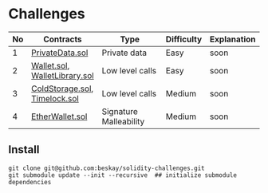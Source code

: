 # Challenges

| No  | Contracts                                                                    | Type                   | Difficulty | Explanation |
| --- | ---------------------------------------------------------------------------- | ---------------------- | ---------- | ----------- |
| 1   | [PrivateData.sol](src/PrivateData.sol)                                       | Private data           | Easy       | soon        |
| 2   | [Wallet.sol](src/Wallet.sol),<br/>[WalletLibrary.sol](src/WalletLibrary.sol) | Low level calls        | Easy       | soon        |
| 3   | [ColdStorage.sol](src/ColdStorage.sol),<br/>[Timelock.sol](src/Timelock.sol) | Low level calls        | Medium     | soon        |
| 4   | [EtherWallet.sol](src/EtherWallet.sol)                                       | Signature Malleability | Medium     | soon        |

## Install

```
git clone git@github.com:beskay/solidity-challenges.git
git submodule update --init --recursive  ## initialize submodule dependencies
```
